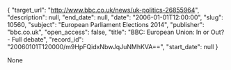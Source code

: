{
  "target_url": "http://www.bbc.co.uk/news/uk-politics-26855964", 
  "description": null, 
  "end_date": null, 
  "date": "2006-01-01T12:00:00", 
  "slug": 10560, 
  "subject": "European Parliament Elections 2014", 
  "publisher": "bbc.co.uk", 
  "open_access": false, 
  "title": "BBC:  European Union: In or Out? - Full debate", 
  "record_id": "20060101T120000/m9HpFQidxNbwJqJuNMhKVA==", 
  "start_date": null
}

None
